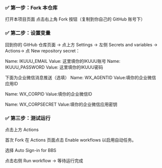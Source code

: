 ### ✅ 第一步：Fork 本仓库

打开本项目页面
点击右上角 Fork 按钮（复制到你自己的 GitHub 账号下）

### ✅ 第二步：设置变量

回到你的 GitHub 仓库页面 → 点上方 Settings → 左侧 Secrets and variables → Actions→ 点 New repository secret：

Name: IKUUU_EMAIL
Value: 这里填你的IKUUU账号
Name: IKUUU_PASSWORD
Value: 这里填你的IKUUU密码


下面为企业微信消息推送（选填）
Name: WX_AGENTID
Value:填你的企业微信应用ID

Name: WX_CORPID
Value:填你的企业微信ID

Name: WX_CORPSECRET
Value:填你的企业微信应用密钥


### ✅ 第三步：测试运行

点击上方 Actions

首次 Fork 在 Actions 页面点击 Enable workflows 以启用自动任务。

选择 Auto Sign-in for BBS

点击右侧 Run workflow → 等待运行完成
